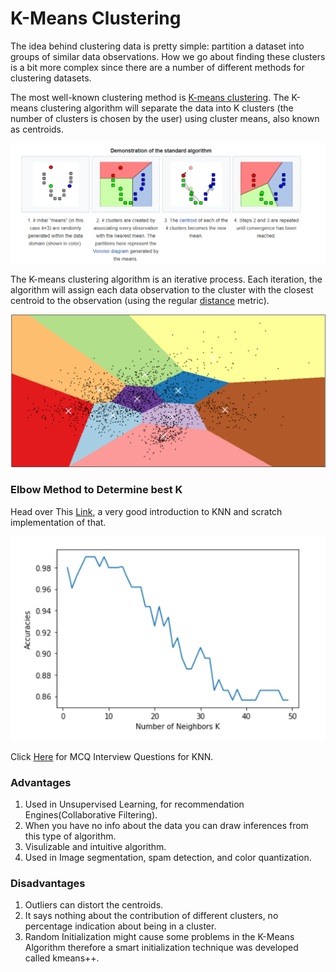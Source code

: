 # K-Means Clustering

The idea behind clustering data is pretty simple: partition a dataset into groups of similar data observations. How we go about finding these clusters is a bit more complex since there are a number of different methods for clustering datasets.

The most well-known clustering method is [K-means clustering](https://en.wikipedia.org/wiki/K-means\_clustering). The K-means clustering algorithm will separate the data into K clusters (the number of clusters is chosen by the user) using cluster means, also known as centroids.

![The Algo behind K-Means Clustering](<.gitbook/assets/image (12).png>)

&#x20;The K-means clustering algorithm is an iterative process. Each iteration, the algorithm will assign each data observation to the cluster with the closest centroid to the observation (using the regular [distance](http://mathworld.wolfram.com/Distance.html) metric).

![](<.gitbook/assets/image (13).png>)

### Elbow Method to Determine best K&#x20;

Head over This [Link](https://www.kaggle.com/arishalam/the-knn-algorithm), a very good introduction to KNN and scratch implementation of that.&#x20;

![The Elbow method for best K ](<.gitbook/assets/image (14).png>)

Click [Here](https://www.analyticsvidhya.com/blog/2017/09/30-questions-test-k-nearest-neighbors-algorithm/?fbclid=IwAR0JgeXKfyLGndL2\_eMX7R6HLVY9la97V6QMIYb\_4LnG56N-x1Oe5DsdhqE) for MCQ Interview Questions for KNN.

### Advantages

1. Used in Unsupervised Learning, for recommendation Engines(Collaborative Filtering).
2. When you have no info about the data you can draw inferences from this type of algorithm.
3. Visulizable and intuitive algorithm.&#x20;
4. Used in Image segmentation, spam detection, and color quantization.

### Disadvantages

1. Outliers can distort the centroids.&#x20;
2. It says nothing about the contribution of different clusters, no percentage indication about being in a cluster.&#x20;
3. Random Initialization might cause some problems in the K-Means Algorithm therefore a smart initialization technique was developed called kmeans++.
